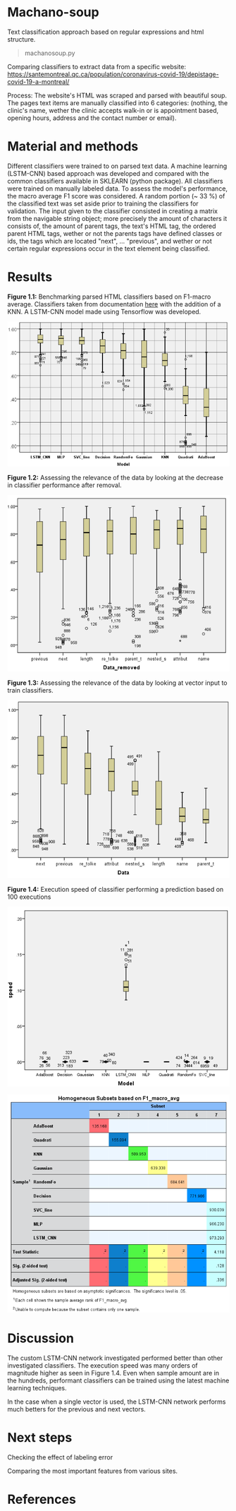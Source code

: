 # Machano-soup
Text classification approach based on regular expressions and html structure.

> machanosoup.py

Comparing classifiers to extract data from a specific website: https://santemontreal.qc.ca/population/coronavirus-covid-19/depistage-covid-19-a-montreal/

Process: The website's HTML was scraped and parsed with beautiful soup. The pages text items are manually classified into 6 categories: (nothing, the clinic's name, wether the clinic accepts walk-in or is appointment based, opening hours, address and the contact number or email). 

# Material and methods
Different classifiers were trained to on parsed text data. A machine learning (LSTM-CNN) based approach was developed and compared with the common classifiers available in SKLEARN (python package). All classifiers were trained on manually labeled data. To assess the model's performance, the macro average F1 score was considered. A random portion (~ 33 %) of the classified text was set aside prior to training the classifiers for validation. The input given to the classifier consisted in creating a matrix from the navigable string object; more precisely the amount of characters it consists of, the amount of parent tags, the text's HTML tag, the ordered parent HTML tags, wether or not the parents tags have defined classes or ids, the tags which are located "next", ... "previous", and wether or not certain regular expressions occur in the text element being classified.

# Results

**Figure 1.1:** Benchmarking parsed HTML classifiers based on F1-macro average. Classifiers taken from documentation [here](https://scikit-learn.org/stable/auto_examples/classification/plot_classifier_comparison.html#sphx-glr-auto-examples-classification-plot-classifier-comparison-py) with the addition of a KNN. A LSTM-CNN model made using Tensorflow was developed.

![Image of results](./pictures/calssification_benchmark.png)

**Figure 1.2:** Assessing the relevance of the data by looking at the decrease in classifier performance after removal.

![Image of results](./pictures/data_relevance.png)

**Figure 1.3:** Assessing the relevance of the data by looking at vector input to train classifiers.

![Image of results](./pictures/vector_performance.png)

**Figure 1.4:** Execution speed of classifier performing a prediction based on 100 executions

![Image of results](./pictures/execution_speed.png)

<!-- **Figure 1.5:** Significant performance upgrade? -->

![Image of results](./pictures/model_subsets.png)

<!-- ![Image of results](./pictures/comparison-CNN-LSTM.png)

**Figure 2.1:** F1 macro scores for validation dataset using 7 by 22 matrix (all but the data appearing on the x axis). LSTM-CNN 0.91 ~ SVM 0.89 > KNN 0.74.

![Image of results 2](./pictures/comparison_1by22-CNN-LSTM.png)

**Figure 2.2:** F1 macro scores for validation dataset of 1 by 22 vector classifiers (Only the data appearing on the x axis). LSTM-CNN 0.51 ~ KNN 0.50 > SVM 0.42. -->

# Discussion
The custom LSTM-CNN network investigated performed better than other investigated classifiers. The execution speed was many orders of magnitude higher as seen in Figure 1.4. Even when sample amount are in the hundreds, performant classifiers can be trained using the latest machine learning techniques.

In the case when a single vector is used, the LSTM-CNN network performs much betters for the previous and next vectors.
<!-- # LSTM-CNN architecture -->

# Next steps
Checking the effect of labeling error

Comparing the most important features from various sites.

# References
